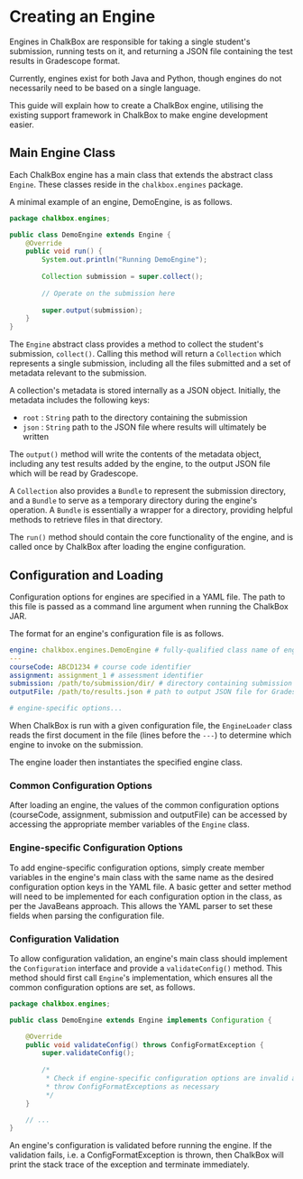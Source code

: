 # Creating an Engine

Engines in ChalkBox are responsible for taking a single student's submission,
running tests on it, and returning a JSON file containing the test results in
Gradescope format.

Currently, engines exist for both Java and Python, though engines do not
necessarily need to be based on a single language.

This guide will explain how
to create a ChalkBox engine, utilising the existing support framework in
ChalkBox to make engine development easier. 

## Main Engine Class

Each ChalkBox engine has a main class that extends the abstract class `Engine`.
These classes reside in the `chalkbox.engines` package.

A minimal example of an engine, DemoEngine, is as follows.

```java
package chalkbox.engines;

public class DemoEngine extends Engine {
    @Override
    public void run() {
        System.out.println("Running DemoEngine");
        
        Collection submission = super.collect();
        
        // Operate on the submission here
        
        super.output(submission);
    }
}
```

The `Engine` abstract class provides a method to collect the student's
submission, `collect()`. Calling this method will return a `Collection` which
represents a single submission, including all the files submitted and a set of
metadata relevant to the submission.

A collection's metadata is stored internally as a JSON object. Initially, the
metadata includes the following keys:
- `root` : `String` path to the directory containing the submission
- `json` : `String` path to the JSON file where results will ultimately be
written

The `output()` method will write the contents of the metadata object, including
any test results added by the engine, to the output JSON file which will be read
by Gradescope.

A `Collection` also provides a `Bundle` to represent the submission directory,
and a `Bundle` to serve as a temporary directory during the engine's operation. 
A `Bundle` is essentially a wrapper for a directory, providing helpful methods
to retrieve files in that directory.

The `run()` method should contain the core functionality of the engine, and
is called once by ChalkBox after loading the engine configuration.

## Configuration and Loading

Configuration options for engines are specified in a YAML file. The path to
this file is passed as a command line argument when running the ChalkBox JAR.

The format for an engine's configuration file is as follows.

```yaml
engine: chalkbox.engines.DemoEngine # fully-qualified class name of engine
---
courseCode: ABCD1234 # course code identifier
assignment: assignment_1 # assessment identifier
submission: /path/to/submission/dir/ # directory containing submission
outputFile: /path/to/results.json # path to output JSON file for Gradescope

# engine-specific options...
```

When ChalkBox is run with a given configuration file, the `EngineLoader` class
reads the first document in the file (lines before the `---`) to determine
which engine to invoke on the submission.

The engine loader then instantiates the specified engine class.

### Common Configuration Options

After loading an engine, the values of the common configuration options
(courseCode, assignment, submission and outputFile) can be accessed by
accessing the appropriate member variables of the `Engine` class.

### Engine-specific Configuration Options

To add engine-specific configuration options, simply create member variables
in the engine's main class with the same name as the desired configuration
option keys in the YAML file.
A basic getter and setter method will need to be implemented
for each configuration option in the class, as per the JavaBeans approach.
This allows the YAML parser to set these fields when parsing the
configuration file.

### Configuration Validation

To allow configuration validation, an engine's main class should implement the
`Configuration` interface and provide a `validateConfig()` method. This method
should first call `Engine`'s implementation, which ensures all the common
configuration options are set, as follows.

```java
package chalkbox.engines;

public class DemoEngine extends Engine implements Configuration {

    @Override
    public void validateConfig() throws ConfigFormatException {
        super.validateConfig();
    
        /*
         * Check if engine-specific configuration options are invalid and
         * throw ConfigFormatExceptions as necessary
         */
    }

    // ...
}
```

An engine's configuration is validated before running the engine. If the
validation fails, i.e. a ConfigFormatException is thrown, then ChalkBox will
print the stack trace of the exception and terminate immediately.
